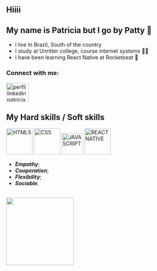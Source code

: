 ## Hiiii
## My name is Patricia but I go by **Patty** 🌻
- I live in Brazil, South of the country
- I study at Unritter college, course internet systems 👩‍💻
- I have been learning React Native at Rocketseat 🚀

### Connect with me:
<a href="https://www.linkedin.com/in/patricia-a-5a5224129/" target="_blank"> 
<img alt="perfil linkedin patricia" height="50" width="60" src="https://cdn.jsdelivr.net/gh/devicons/devicon/icons/linkedin/linkedin-original.svg" style="max-width:100%;">
</a>


## My Hard skills / Soft skills 
<img src="https://cdn.jsdelivr.net/gh/devicons/devicon/icons/html5/html5-original-wordmark.svg" alt="HTML5" width="70" style="max-width:100%;"> </img>
<img src="https://cdn.jsdelivr.net/gh/devicons/devicon/icons/css3/css3-original-wordmark.svg" alt="CSS" width="70" style="max-width:100%;"> </img>
<img src="https://cdn.jsdelivr.net/gh/devicons/devicon/icons/javascript/javascript-original.svg" alt="JAVASCRIPT" width="57" style="max-width:100%;"> </img>
<img src="https://cdn.jsdelivr.net/gh/devicons/devicon/icons/react/react-original-wordmark.svg" alt="REACT NATIVE" width="70" style="max-width:100%;"> </img>
 
 * **_Empathy_**;
 * **_Cooperation_**;
 * **_Flexibility_**;
 * **_Sociable_**.

##
<div>
<img height="180em" src="https://github-readme-stats.vercel.app/api/top-langs/?username=patricia-maria&layout=compact&langs_count=16&theme=radical"/>
</div>



